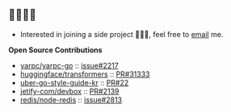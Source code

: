 ## 👩🏻‍💻👋
- Interested in joining a side project 🙋🏻‍♀️, feel free to [email](mailto:chloe.minkyung.k@gmail.com) me.

**Open Source Contributions**
- [yarpc/yarpc-go](https://github.com/yarpc/yarpc-go) :: [issue#2217](https://github.com/yarpc/yarpc-go/issues/2217) 
- [huggingface/transformers](https://github.com/huggingface/transformers) :: [PR#31333](https://github.com/huggingface/transformers/pull/31333)
- [uber-go-style-guide-kr](https://github.com/TangoEnSkai/uber-go-style-guide-kr) :: [PR#22](https://github.com/TangoEnSkai/uber-go-style-guide-kr/pull/22)
- [jetify-com/devbox](https://github.com/jetify-com/devbox) :: [PR#2139](https://github.com/jetify-com/devbox/pull/2139)
- [redis/node-redis](https://github.com/redis/node-redis/) :: [issue#2813](https://github.com/redis/node-redis/issues/2813)
